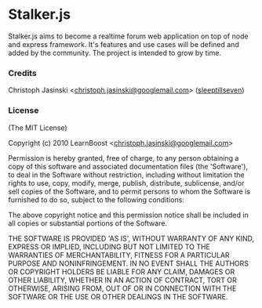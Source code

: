 Stalker.js
==========

Stalker.js aims to become a realtime forum web application on top of node and express framework. It's features and use cases will be defined and added by the community. The project is intended to grow by time.

### Credits

Christoph Jasinski &lt;christoph.jasinski@googlemail.com&gt; ([sleeptillseven](http://github.com/SleepTillSeven))

### License 

(The MIT License)

Copyright (c) 2010 LearnBoost &lt;christoph.jasinski@googlemail.com&gt;

Permission is hereby granted, free of charge, to any person obtaining
a copy of this software and associated documentation files (the
'Software'), to deal in the Software without restriction, including
without limitation the rights to use, copy, modify, merge, publish,
distribute, sublicense, and/or sell copies of the Software, and to
permit persons to whom the Software is furnished to do so, subject to
the following conditions:

The above copyright notice and this permission notice shall be
included in all copies or substantial portions of the Software.

THE SOFTWARE IS PROVIDED 'AS IS', WITHOUT WARRANTY OF ANY KIND,
EXPRESS OR IMPLIED, INCLUDING BUT NOT LIMITED TO THE WARRANTIES OF
MERCHANTABILITY, FITNESS FOR A PARTICULAR PURPOSE AND NONINFRINGEMENT.
IN NO EVENT SHALL THE AUTHORS OR COPYRIGHT HOLDERS BE LIABLE FOR ANY
CLAIM, DAMAGES OR OTHER LIABILITY, WHETHER IN AN ACTION OF CONTRACT,
TORT OR OTHERWISE, ARISING FROM, OUT OF OR IN CONNECTION WITH THE
SOFTWARE OR THE USE OR OTHER DEALINGS IN THE SOFTWARE.
